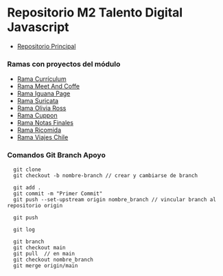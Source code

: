 # Repositorio M2 Talento Digital Javascript
- [Repositorio Principal](https://github.com/Kessillox/M2TDJS)

### Ramas con proyectos del módulo
- [Rama Currículum](https://github.com/Kessillox/M2TDJS/tree/cvfelipekessi)
- [Rama Meet And Coffe](https://github.com/Kessillox/M2TDJS/tree/meetandcoffe)
- [Rama Iguana Page](https://github.com/Kessillox/M2TDJS/tree/iguanapage)
- [Rama Suricata](https://github.com/Kessillox/M2TDJS/tree/suricata)
- [Rama Olivia Ross](https://github.com/Kessillox/M2TDJS/tree/oliviaross)
- [Rama Cuppon](https://github.com/Kessillox/M2TDJS/tree/cuppon)
- [Rama Notas Finales](https://github.com/Kessillox/M2TDJS/tree/notas)
- [Rama Ricomida](https://github.com/Kessillox/M2TDJS/tree/ricomida)
- [Rama Viajes Chile](https://github.com/Kessillox/M2TDJS/tree/viajeschile)


### Comandos Git Branch Apoyo
```
  git clone 
  git checkout -b nombre-branch // crear y cambiarse de branch

  git add .
  git commit -m "Primer Commit"
  git push --set-upstream origin nombre_branch // vincular branch al repositorio origin

  git push

  git log

  git branch
  git checkout main
  git pull	// en main
  git checkout nombre_branch
  git merge origin/main
```

